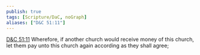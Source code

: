 ```yaml
---
publish: true
tags: [Scripture/DaC, noGraph]
aliases: ["D&C 51:11"]
---
```

[D&C 51:11](https://churchofjesuschrist.org/study/scriptures/dc-testament/dc/51?lang=eng&id=p11#p11) Wherefore, if another church would receive money of this church, let them pay unto this church again according as they shall agree;
